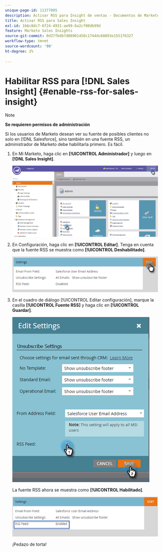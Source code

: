 ```yaml
---
unique-page-id: 11377005
description: Activar RSS para Insight de ventas - Documentos de Marketo - Documentación del producto
title: Activar RSS para Sales Insight
exl-id: 1b6c0dc7-6f24-4931-ae99-6a2cf00db99d
feature: Marketo Sales Insights
source-git-commit: 0d37fbdb7d08901458c1744dc68893e155176327
workflow-type: tm+mt
source-wordcount: '90'
ht-degree: 2%

---
```


# Habilitar RSS para [!DNL Sales Insight] {#enable-rss-for-sales-insight}

>[!NOTE]
>
>**Se requieren permisos de administración**

Si los usuarios de Marketo desean ver su fuente de posibles clientes no solo en [!DNL Salesforce], sino también en una fuente RSS, un administrador de Marketo debe habilitarla primero. Es fácil.

1. En Mi Marketo, haga clic en **[!UICONTROL Administrador]** y luego en **[!DNL Sales Insight]**.

   ![](assets/set-up-rss-1-hands.png)

1. En Configuración, haga clic en **[!UICONTROL Editar]**. Tenga en cuenta que la fuente RSS se muestra como **[!UICONTROL Deshabilitado]**.

   ![](assets/rss-settings-tab.png)

1. En el cuadro de diálogo [!UICONTROL Editar configuración], marque la casilla **[!UICONTROL Fuente RSS]** y haga clic en **[!UICONTROL Guardar]**.

   ![](assets/rss-edit-settings-2-hands.png)

   La fuente RSS ahora se muestra como **[!UICONTROL Habilitado]**.

   ![](assets/rss-final-box.png)

   ¡Pedazo de torta!
